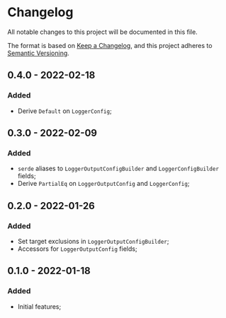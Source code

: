 # Changelog

All notable changes to this project will be documented in this file.

The format is based on [Keep a Changelog](https://keepachangelog.com/en/1.0.0/),
and this project adheres to [Semantic Versioning](https://semver.org/spec/v2.0.0.html).

<!-- ## Unreleased - YYYY-MM-DD

### Added

### Changed

### Deprecated

### Removed

### Fixed

### Security -->

## 0.4.0 - 2022-02-18

### Added

- Derive `Default` on `LoggerConfig`;

## 0.3.0 - 2022-02-09

### Added

- `serde` aliases to `LoggerOutputConfigBuilder` and `LoggerConfigBuilder` fields;
- Derive `PartialEq` on `LoggerOutputConfig` and `LoggerConfig`;

## 0.2.0 - 2022-01-26

### Added

- Set target exclusions in `LoggerOutputConfigBuilder`;
- Accessors for `LoggerOutputConfig` fields;

## 0.1.0 - 2022-01-18

### Added

- Initial features;
